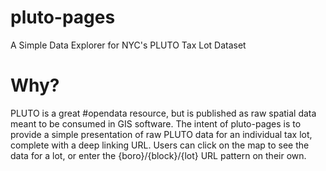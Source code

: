 # pluto-pages
A Simple Data Explorer for NYC's PLUTO Tax Lot Dataset

# Why?
PLUTO is a great #opendata resource, but is published as raw spatial data meant to be consumed in GIS software.  The intent of pluto-pages is to provide a simple presentation of raw PLUTO data for an individual tax lot, complete with a deep linking URL.  Users can click on the map to see the data for a lot, or enter the {boro}/{block}/{lot} URL pattern on their own.


